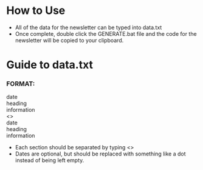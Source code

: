 # How to Use

- All of the data for the newsletter can be typed into data.txt
- Once complete, double click the GENERATE.bat file and the code for the newsletter will be copied to your clipboard.

# Guide to data.txt
### FORMAT:
date \
heading \
information \
<> \
date \
heading \
information

- Each section should be separated by typing <>
- Dates are optional, but should be replaced with something like a dot instead of being left empty.
